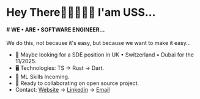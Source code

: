 Hey There👋🏼👨🏽‍🦱 I'am USS...
======================================================================================================================================

#### # WE • ARE • SOFTWARE ENGINEER...
We do this, not because it's easy, but because we want to make it easy...

* 👀 Maybe looking for a SDE position in UK • Switzerland • Dubai for the 11/2025.
* 🖥️ Technologies: TS → Rust → Dart.
* 🌱 ML Skills Incoming.
* 🤝 Ready to collaborating on open source project.
* Contact: [Website](https://uss-franckmekoulou.web.app/) → [Linkedin](https://www.linkedin.com/in/franck-mekoulou/) → [Email](mailto:franckmekoulou.dev@hotmail.com)
